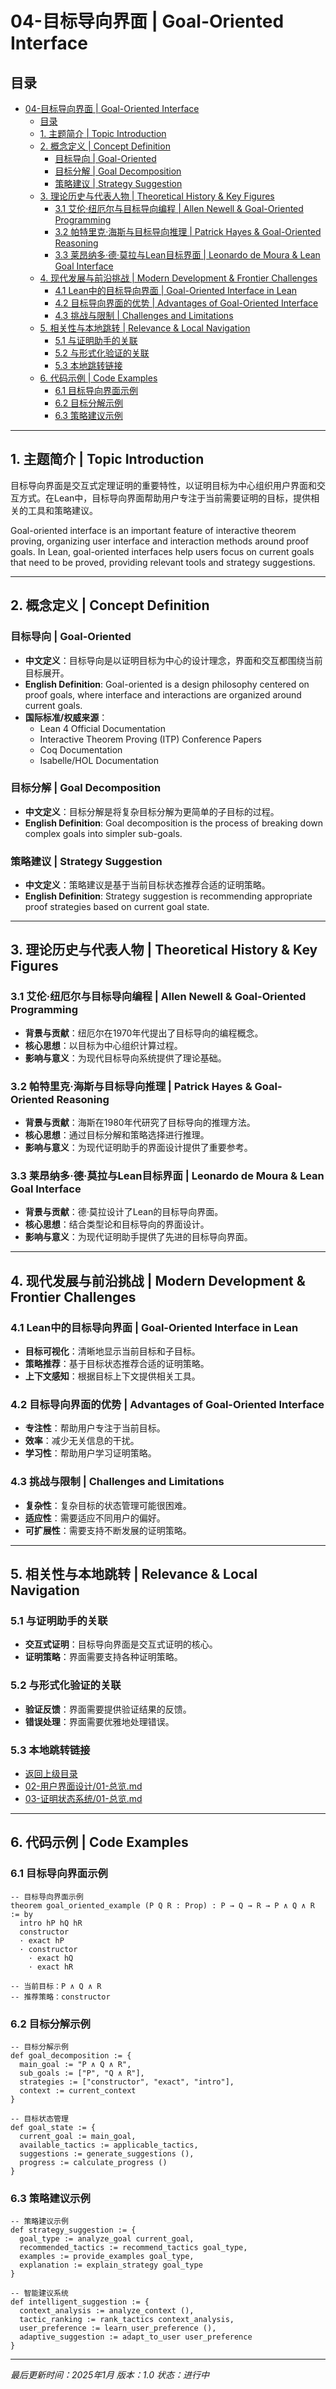 # 04-目标导向界面 | Goal-Oriented Interface

## 目录

- [04-目标导向界面 | Goal-Oriented Interface](#04-目标导向界面--goal-oriented-interface)
  - [目录](#目录)
  - [1. 主题简介 | Topic Introduction](#1-主题简介--topic-introduction)
  - [2. 概念定义 | Concept Definition](#2-概念定义--concept-definition)
    - [目标导向 | Goal-Oriented](#目标导向--goal-oriented)
    - [目标分解 | Goal Decomposition](#目标分解--goal-decomposition)
    - [策略建议 | Strategy Suggestion](#策略建议--strategy-suggestion)
  - [3. 理论历史与代表人物 | Theoretical History \& Key Figures](#3-理论历史与代表人物--theoretical-history--key-figures)
    - [3.1 艾伦·纽厄尔与目标导向编程 | Allen Newell \& Goal-Oriented Programming](#31-艾伦纽厄尔与目标导向编程--allen-newell--goal-oriented-programming)
    - [3.2 帕特里克·海斯与目标导向推理 | Patrick Hayes \& Goal-Oriented Reasoning](#32-帕特里克海斯与目标导向推理--patrick-hayes--goal-oriented-reasoning)
    - [3.3 莱昂纳多·德·莫拉与Lean目标界面 | Leonardo de Moura \& Lean Goal Interface](#33-莱昂纳多德莫拉与lean目标界面--leonardo-de-moura--lean-goal-interface)
  - [4. 现代发展与前沿挑战 | Modern Development \& Frontier Challenges](#4-现代发展与前沿挑战--modern-development--frontier-challenges)
    - [4.1 Lean中的目标导向界面 | Goal-Oriented Interface in Lean](#41-lean中的目标导向界面--goal-oriented-interface-in-lean)
    - [4.2 目标导向界面的优势 | Advantages of Goal-Oriented Interface](#42-目标导向界面的优势--advantages-of-goal-oriented-interface)
    - [4.3 挑战与限制 | Challenges and Limitations](#43-挑战与限制--challenges-and-limitations)
  - [5. 相关性与本地跳转 | Relevance \& Local Navigation](#5-相关性与本地跳转--relevance--local-navigation)
    - [5.1 与证明助手的关联](#51-与证明助手的关联)
    - [5.2 与形式化验证的关联](#52-与形式化验证的关联)
    - [5.3 本地跳转链接](#53-本地跳转链接)
  - [6. 代码示例 | Code Examples](#6-代码示例--code-examples)
    - [6.1 目标导向界面示例](#61-目标导向界面示例)
    - [6.2 目标分解示例](#62-目标分解示例)
    - [6.3 策略建议示例](#63-策略建议示例)

---

## 1. 主题简介 | Topic Introduction

目标导向界面是交互式定理证明的重要特性，以证明目标为中心组织用户界面和交互方式。在Lean中，目标导向界面帮助用户专注于当前需要证明的目标，提供相关的工具和策略建议。

Goal-oriented interface is an important feature of interactive theorem proving, organizing user interface and interaction methods around proof goals. In Lean, goal-oriented interfaces help users focus on current goals that need to be proved, providing relevant tools and strategy suggestions.

---

## 2. 概念定义 | Concept Definition

### 目标导向 | Goal-Oriented

- **中文定义**：目标导向是以证明目标为中心的设计理念，界面和交互都围绕当前目标展开。
- **English Definition**: Goal-oriented is a design philosophy centered on proof goals, where interface and interactions are organized around current goals.
- **国际标准/权威来源**：
  - Lean 4 Official Documentation
  - Interactive Theorem Proving (ITP) Conference Papers
  - Coq Documentation
  - Isabelle/HOL Documentation

### 目标分解 | Goal Decomposition

- **中文定义**：目标分解是将复杂目标分解为更简单的子目标的过程。
- **English Definition**: Goal decomposition is the process of breaking down complex goals into simpler sub-goals.

### 策略建议 | Strategy Suggestion

- **中文定义**：策略建议是基于当前目标状态推荐合适的证明策略。
- **English Definition**: Strategy suggestion is recommending appropriate proof strategies based on current goal state.

---

## 3. 理论历史与代表人物 | Theoretical History & Key Figures

### 3.1 艾伦·纽厄尔与目标导向编程 | Allen Newell & Goal-Oriented Programming

- **背景与贡献**：纽厄尔在1970年代提出了目标导向的编程概念。
- **核心思想**：以目标为中心组织计算过程。
- **影响与意义**：为现代目标导向系统提供了理论基础。

### 3.2 帕特里克·海斯与目标导向推理 | Patrick Hayes & Goal-Oriented Reasoning

- **背景与贡献**：海斯在1980年代研究了目标导向的推理方法。
- **核心思想**：通过目标分解和策略选择进行推理。
- **影响与意义**：为现代证明助手的界面设计提供了重要参考。

### 3.3 莱昂纳多·德·莫拉与Lean目标界面 | Leonardo de Moura & Lean Goal Interface

- **背景与贡献**：德·莫拉设计了Lean的目标导向界面。
- **核心思想**：结合类型论和目标导向的界面设计。
- **影响与意义**：为现代证明助手提供了先进的目标导向界面。

---

## 4. 现代发展与前沿挑战 | Modern Development & Frontier Challenges

### 4.1 Lean中的目标导向界面 | Goal-Oriented Interface in Lean

- **目标可视化**：清晰地显示当前目标和子目标。
- **策略推荐**：基于目标状态推荐合适的证明策略。
- **上下文感知**：根据目标上下文提供相关工具。

### 4.2 目标导向界面的优势 | Advantages of Goal-Oriented Interface

- **专注性**：帮助用户专注于当前目标。
- **效率**：减少无关信息的干扰。
- **学习性**：帮助用户学习证明策略。

### 4.3 挑战与限制 | Challenges and Limitations

- **复杂性**：复杂目标的状态管理可能很困难。
- **适应性**：需要适应不同用户的偏好。
- **可扩展性**：需要支持不断发展的证明策略。

---

## 5. 相关性与本地跳转 | Relevance & Local Navigation

### 5.1 与证明助手的关联

- **交互式证明**：目标导向界面是交互式证明的核心。
- **证明策略**：界面需要支持各种证明策略。

### 5.2 与形式化验证的关联

- **验证反馈**：界面需要提供验证结果的反馈。
- **错误处理**：界面需要优雅地处理错误。

### 5.3 本地跳转链接

- [返回上级目录](../01-总览.md)
- [02-用户界面设计/01-总览.md](02-用户界面设计/01-总览.md)
- [03-证明状态系统/01-总览.md](03-证明状态系统/01-总览.md)

---

## 6. 代码示例 | Code Examples

### 6.1 目标导向界面示例

```lean
-- 目标导向界面示例
theorem goal_oriented_example (P Q R : Prop) : P → Q → R → P ∧ Q ∧ R := by
  intro hP hQ hR
  constructor
  · exact hP
  · constructor
    · exact hQ
    · exact hR

-- 当前目标：P ∧ Q ∧ R
-- 推荐策略：constructor
```

### 6.2 目标分解示例

```lean
-- 目标分解示例
def goal_decomposition := {
  main_goal := "P ∧ Q ∧ R",
  sub_goals := ["P", "Q ∧ R"],
  strategies := ["constructor", "exact", "intro"],
  context := current_context
}

-- 目标状态管理
def goal_state := {
  current_goal := main_goal,
  available_tactics := applicable_tactics,
  suggestions := generate_suggestions (),
  progress := calculate_progress ()
}
```

### 6.3 策略建议示例

```lean
-- 策略建议示例
def strategy_suggestion := {
  goal_type := analyze_goal current_goal,
  recommended_tactics := recommend_tactics goal_type,
  examples := provide_examples goal_type,
  explanation := explain_strategy goal_type
}

-- 智能建议系统
def intelligent_suggestion := {
  context_analysis := analyze_context (),
  tactic_ranking := rank_tactics context_analysis,
  user_preference := learn_user_preference (),
  adaptive_suggestion := adapt_to_user user_preference
}
```

---

*最后更新时间：2025年1月*
*版本：1.0*
*状态：进行中*
